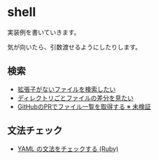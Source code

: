 # shell

実装例を書いていきます。

気が向いたら、引数渡せるようにしたりします。

## 検索

- [拡張子がないファイルを検索したい](https://github.com/himejima/shell/blob/master/search/non-exist-file.sh)
- [ディレクトリごとファイルの差分を見たい](https://github.com/himejima/shell/blob/master/search/diff-directory.sh)
- [GitHubのPRでファイル一覧を取得する ※ 未検証](https://github.com/himejima/shell/blob/master/search/pr-file.js)

## 文法チェック

- [YAML の文法をチェックする (Ruby)](https://blog.tamesuu.com/2020/01/14/536/)

